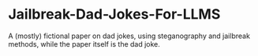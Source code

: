 # Jailbreak-Dad-Jokes-For-LLMS
A (mostly) fictional paper on dad jokes, using steganography and jailbreak methods, while the paper itself is the dad joke.

